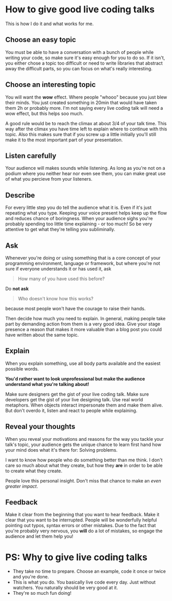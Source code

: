 # How to give good live coding talks

This is how I do it and what works for me.

## Choose an easy topic

You must be able to have a conversation with a bunch of people while writing your code, so
make sure it's easy enough for you to do so. If it isn't, you either chose a topic too
difficult or need to write libraries that abstract away the difficult parts, so you can
focus on what's really interesting.

## Choose an interesting topic

You will want the **wow** effect. Where people "whooo" because you just blew their minds. You just created
something in 20min that would have taken them 2h or probably more. I'm not saying every live coding talk will need
a wow effect, but this helps soo much.

A good rule would be to reach the climax at about 3/4 of your talk time. This way after the climax you have
time left to explain where to continue with this topic. Also this makes sure that if you screw up a little initially
you'll still make it to the most important part of your presentation.

## Listen carefully

Your audience will makes sounds while listening. As long as you're not on a podium where you neither
hear nor even see them, you can make great use of what you percieve from your listeners.

## Describe

For every little step you do tell the audience what it is. Even if it's just repeating what you
type. Keeping your voice present helps keep up the flow and reduces chance of boringness.
When your audience sighs you're probably spending too little time explaining - or too much! So be
very attentive to get what they're telling you subliminally.

## Ask

Whenever you're doing or using something that is a core concept of your programming environment,
language or framework, but where you're not sure if everyone understands it or has used it, ask

> How many of you have used this before?

Do **not ask**

> Who doesn't know how this works?

because most people won't have the courage to raise their hands.

Then decide how much you need to explain. In general, making people take part by demanding action
from them is a very good idea. Give your stage presence a reason that makes it more valuable than
a blog post you could have written about the same topic.

## Explain

When you explain something, use all body parts available and the easiest possible words.

**You'd rather want to look unprofessional but make the audience understand what you're talking about!**

Make sure designers get the gist of your live coding talk. Make sure developers get the gist of your live designing talk.
Use real world metaphors. When objects interact impersonate them and make them alive. But don't overdo it, listen and
react to people while explaining.

## Reveal your thoughts

When you reveal your motivations and reasons for the way you tackle your talk's topic, your audience gets the
unique chance to learn first hand how your mind does what it's there for: Solving problems.

I want to know how people who do something better than me think. I don't care so much about what they create, but how they **are** in order to be able to create what they create.

People love this personal insight. Don't miss that chance to make an *even greater impact*.

## Feedback

Make it clear from the beginning that you want to hear feedback. Make it clear that you want to be interrupted.
People will be wonderfully helpful pointing out typos, syntax errors or other mistakes. Due to the fact that you're
probably very nervous, you **will** do a lot of mistakes, so engage the audience and let them help you!

# PS: Why to give live coding talks

* They take no time to prepare. Choose an example, code it once or twice and you're done.
* This is what you do. You basically live code every day. Just without watchers. You naturally should be very good at it.
* They're so much fun doing!
